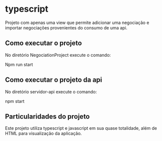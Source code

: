 # typescript


Projeto com apenas uma view que permite adicionar uma negociação e importar negociações provenientes do consumo de uma api.

## Como executar o projeto

No diretório NegociationProject execute o comando:

Npm run start


## Como executar o projeto da api

No diretório servidor-api execute o comando:

npm start


## Particularidades do projeto

Este projeto utiliza typescript e javascript em sua quase totalidade, além de HTML para visualização da aplicação.
